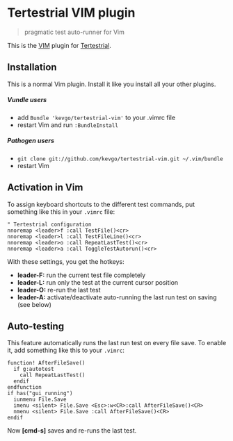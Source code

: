 # Tertestrial VIM plugin
> pragmatic test auto-runner for Vim

This is the [VIM](http://www.vim.org) plugin for [Tertestrial](https://github.com/kevgo/tertestrial-server).


## Installation

This is a normal Vim plugin.
Install it like you install all your other plugins.


##### Vundle users

* add `Bundle 'kevgo/tertestrial-vim'` to your .vimrc file
* restart Vim and run `:BundleInstall`

##### Pathogen users

* `git clone git://github.com/kevgo/tertestrial-vim.git ~/.vim/bundle`
* restart Vim


## Activation in Vim

To assign keyboard shortcuts to the different test commands,
put something like this in your `.vimrc` file:

```viml
" Tertestrial configuration
nnoremap <leader>f :call TestFile()<cr>
nnoremap <leader>l :call TestFileLine()<cr>
nnoremap <leader>o :call RepeatLastTest()<cr>
nnoremap <leader>a :call ToggleTestAutorun()<cr>
```

With these settings, you get the hotkeys:
* __leader-F:__ run the current test file completely
* __leader-L:__ run only the test at the current cursor position
* __leader-O:__ re-run the last test
* __leader-A:__ activate/deactivate auto-running the last run test on saving (see below)


## Auto-testing

This feature automatically runs the last run test on every file save.
To enable it, add something like this to your `.vimrc`:

```viml
function! AfterFileSave()
  if g:autotest
    call RepeatLastTest()
  endif
endfunction
if has("gui_running")
  iunmenu File.Save
  imenu <silent> File.Save <Esc>:w<CR>:call AfterFileSave()<CR>
  nmenu <silent> File.Save :call AfterFileSave()<CR>
endif
```

Now __[cmd-s]__ saves and re-runs the last test.
